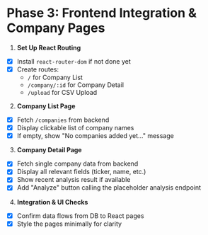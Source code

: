 # Phase 3: Frontend Integration & Company Pages

1. **Set Up React Routing**  
  - [x] Install `react-router-dom` if not done yet  
  - [x] Create routes:  
    - `/` for Company List  
    - `/company/:id` for Company Detail  
    - `/upload` for CSV Upload  

2. **Company List Page**  
  - [x] Fetch `/companies` from backend  
  - [x] Display clickable list of company names  
  - [x] If empty, show "No companies added yet..." message  

3. **Company Detail Page**  
  - [x] Fetch single company data from backend  
  - [x] Display all relevant fields (ticker, name, etc.)  
  - [x] Show recent analysis result if available  
  - [x] Add "Analyze" button calling the placeholder analysis endpoint  

4. **Integration & UI Checks**  
  - [x] Confirm data flows from DB to React pages  
  - [x] Style the pages minimally for clarity  